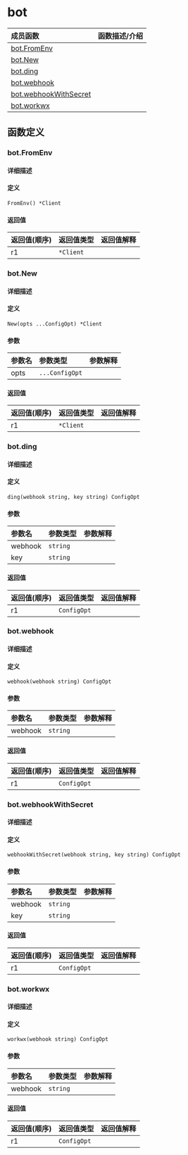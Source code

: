 # bot

|成员函数|函数描述/介绍|
|:------|:--------|
| [bot.FromEnv](#FromEnv) ||
| [bot.New](#New) ||
| [bot.ding](#ding) ||
| [bot.webhook](#webhook) ||
| [bot.webhookWithSecret](#webhookWithSecret) ||
| [bot.workwx](#workwx) ||


## 函数定义
### bot.FromEnv

#### 详细描述


#### 定义

`FromEnv() *Client`

#### 返回值
|返回值(顺序)|返回值类型|返回值解释|
|:-----------|:---------- |:-----------|
| r1 | `*Client` |   |


### bot.New

#### 详细描述


#### 定义

`New(opts ...ConfigOpt) *Client`

#### 参数
|参数名|参数类型|参数解释|
|:-----------|:---------- |:-----------|
| opts | `...ConfigOpt` |   |

#### 返回值
|返回值(顺序)|返回值类型|返回值解释|
|:-----------|:---------- |:-----------|
| r1 | `*Client` |   |


### bot.ding

#### 详细描述


#### 定义

`ding(webhook string, key string) ConfigOpt`

#### 参数
|参数名|参数类型|参数解释|
|:-----------|:---------- |:-----------|
| webhook | `string` |   |
| key | `string` |   |

#### 返回值
|返回值(顺序)|返回值类型|返回值解释|
|:-----------|:---------- |:-----------|
| r1 | `ConfigOpt` |   |


### bot.webhook

#### 详细描述


#### 定义

`webhook(webhook string) ConfigOpt`

#### 参数
|参数名|参数类型|参数解释|
|:-----------|:---------- |:-----------|
| webhook | `string` |   |

#### 返回值
|返回值(顺序)|返回值类型|返回值解释|
|:-----------|:---------- |:-----------|
| r1 | `ConfigOpt` |   |


### bot.webhookWithSecret

#### 详细描述


#### 定义

`webhookWithSecret(webhook string, key string) ConfigOpt`

#### 参数
|参数名|参数类型|参数解释|
|:-----------|:---------- |:-----------|
| webhook | `string` |   |
| key | `string` |   |

#### 返回值
|返回值(顺序)|返回值类型|返回值解释|
|:-----------|:---------- |:-----------|
| r1 | `ConfigOpt` |   |


### bot.workwx

#### 详细描述


#### 定义

`workwx(webhook string) ConfigOpt`

#### 参数
|参数名|参数类型|参数解释|
|:-----------|:---------- |:-----------|
| webhook | `string` |   |

#### 返回值
|返回值(顺序)|返回值类型|返回值解释|
|:-----------|:---------- |:-----------|
| r1 | `ConfigOpt` |   |


